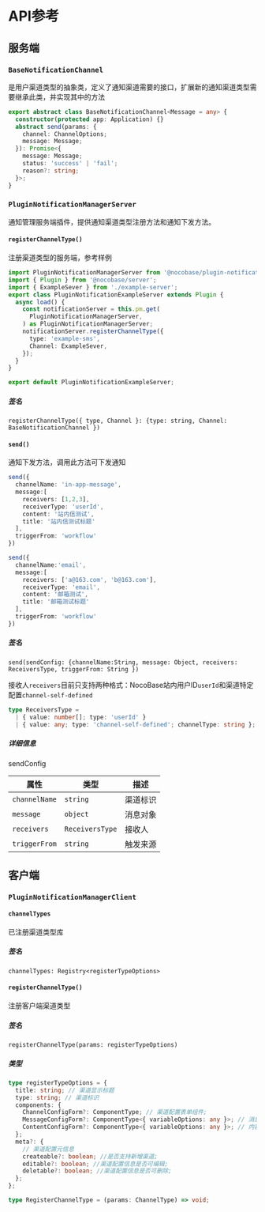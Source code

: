 # API参考

## 服务端

### `BaseNotificationChannel`

是用户渠道类型的抽象类，定义了通知渠道需要的接口，扩展新的通知渠道类型需要继承此类，并实现其中的方法

```ts
export abstract class BaseNotificationChannel<Message = any> {
  constructor(protected app: Application) {}
  abstract send(params: {
    channel: ChannelOptions;
    message: Message;
  }): Promise<{
    message: Message;
    status: 'success' | 'fail';
    reason?: string;
  }>;
}
```

### `PluginNotificationManagerServer`

通知管理服务端插件，提供通知渠道类型注册方法和通知下发方法。

#### `registerChannelType()`

注册渠道类型的服务端，参考样例

```ts
import PluginNotificationManagerServer from '@nocobase/plugin-notification-manager';
import { Plugin } from '@nocobase/server';
import { ExampleSever } from './example-server';
export class PluginNotificationExampleServer extends Plugin {
  async load() {
    const notificationServer = this.pm.get(
      PluginNotificationManagerServer,
    ) as PluginNotificationManagerServer;
    notificationServer.registerChannelType({
      type: 'example-sms',
      Channel: ExampleSever,
    });
  }
}

export default PluginNotificationExampleServer;
```

##### 签名

`registerChannelType({ type, Channel }: {type: string, Channel: BaseNotificationChannel })`

#### `send()`

通知下发方法，调用此方法可下发通知

```ts
send({
  channelName: 'in-app-message',
  message:[
    receivers: [1,2,3],
    receiverType: 'userId',
    content: '站内信测试',
    title: '站内信测试标题'
  ],
  triggerFrom: 'workflow'
})

send({
  channelName:'email',
  message:[
    receivers: ['a@163.com', 'b@163.com'],
    receiverType: 'email',
    content: '邮箱测试',
    title: '邮箱测试标题'
  ],
  triggerFrom: 'workflow'
})
```

##### 签名

`send(sendConfig: {channelName:String, message: Object, receivers: ReceiversType, triggerFrom: String })`

接收人`receivers`目前只支持两种格式：NocoBase站内用户ID`userId`和渠道特定配置`channel-self-defined`

```ts
type ReceiversType =
  | { value: number[]; type: 'userId' }
  | { value: any; type: 'channel-self-defined'; channelType: string };
```

##### 详细信息

sendConfig

| 属性          | 类型            | 描述     |
| ------------- | --------------- | -------- |
| `channelName` | `string`        | 渠道标识 |
| `message`     | `object`        | 消息对象 |
| `receivers`   | `ReceiversType` | 接收人   |
| `triggerFrom` | `string`        | 触发来源 |

## 客户端

### `PluginNotificationManagerClient`

#### `channelTypes`

已注册渠道类型库

##### 签名

`channelTypes: Registry<registerTypeOptions>`

#### `registerChannelType()`

注册客户端渠道类型

##### 签名

`registerChannelType(params: registerTypeOptions)`

##### 类型

```ts
type registerTypeOptions = {
  title: string; // 渠道显示标题
  type: string; // 渠道标识
  components: {
    ChannelConfigForm?: ComponentType; // 渠道配置表单组件;
    MessageConfigForm?: ComponentType<{ variableOptions: any }>; // 消息配置表单组件;
    ContentConfigForm?: ComponentType<{ variableOptions: any }>; // 内容配置表单组件（只是消息内容，不包括接收人的配置）;
  };
  meta?: {
    // 渠道配置元信息
    createable?: boolean; //是否支持新增渠道;
    editable?: boolean; //渠道配置信息是否可编辑;
    deletable?: boolean; //渠道配置信息是否可删除;
  };
};

type RegisterChannelType = (params: ChannelType) => void;
```
